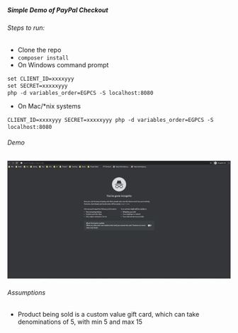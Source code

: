 ##### Simple Demo of PayPal Checkout

###### Steps to run:
- Clone the repo
- `composer install`
- On Windows command prompt
```
set CLIENT_ID=xxxxyyy
set SECRET=xxxxxyyy
php -d variables_order=EGPCS -S localhost:8080
```
- On Mac/*nix systems
```
CLIENT_ID=xxxxyyy SECRET=xxxxxyyy php -d variables_order=EGPCS -S localhost:8080
```

###### Demo
![checkout](checkout_demo.gif)

###### Assumptions
- Product being sold is a custom value gift card, which can take denominations of 5, with min 5 and max 15